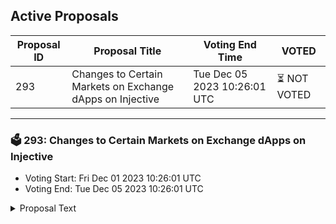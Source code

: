 ## Active Proposals

| Proposal ID | Proposal Title | Voting End Time | VOTED |
|-------------|----------------|-----------------|-------|
| 293 | Changes to Certain Markets on Exchange dApps on Injective | Tue Dec 05 2023 10:26:01 UTC | ⏳ NOT VOTED |

---

### 🗳 293: Changes to Certain Markets on Exchange dApps on Injective
- Voting Start: Fri Dec 01 2023 10:26:01 UTC
- Voting End: Tue Dec 05 2023 10:26:01 UTC

<details>
<summary>Proposal Text</summary>
 
This proposal pertains to Sei and Celestia markets listed on exchange dApps built on Injective.
Specifically, SEI/USDT Perp market has recently been settled and the TIA/USDT-30NOV2023 Expiry Futures market will soon be settled. To ensure the popular SEI and TIA can still be traded as futures markets on Injective, both SEI/USDT Perp and TIA/USDT Perp should be present and listed here. Both markets will be using an oracle price feed provided by Pyth.
Action
By voting YES on this proposal, you agree to re-enable the SEI/USDT PERP market and launch the TIA/USDT PERP market.
By voting NO on the proposal, you do not support re-enabling the SEI/USDT PERP market and launching the TIA/USDT PERP market.
By voting NO WITH VETO, you find this proposal to be (1) spam, i.e., irrelevant to the Injective ecosystem, (2) disproportionately infringes on minority interests, or (3) violates or encourages violation of the rules of engagement as currently set out by Injective governance. If the number of ‘NoWithVeto’ votes is greater than a third of total votes, the proposal is rejected and the 500 INJ deposit is burned.
By voting ABSTAIN, you wish to contribute to quorum while formally declining to vote either for or against the proposal.
Disclaimer: I am a member of the Injective Labs team.
</details>
